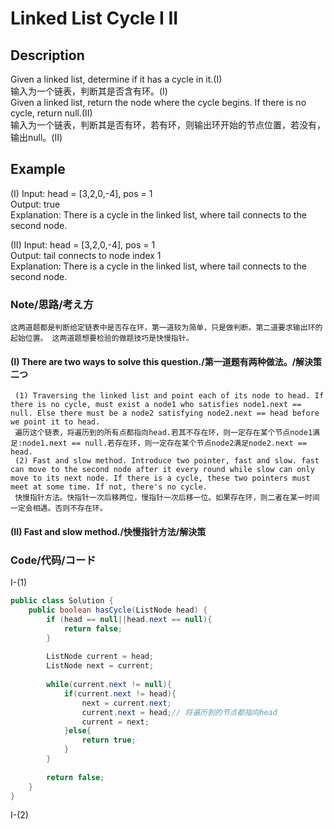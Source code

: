 # Linked List Cycle I II
## Description   
   Given a linked list, determine if it has a cycle in it.(I)  
   输入为一个链表，判断其是否含有环。(I)       
   Given a linked list, return the node where the cycle begins. If there is no cycle, return null.(II)   
   输入为一个链表，判断其是否有环，若有环，则输出环开始的节点位置，若没有，输出null。(II)
## Example   
   (I) Input: head = [3,2,0,-4], pos = 1  
       Output: true     
       Explanation: There is a cycle in the linked list, where tail connects to the second node.

   (II) Input: head = [3,2,0,-4], pos = 1  
        Output: tail connects to node index 1   
        Explanation: There is a cycle in the linked list, where tail connects to the second node.

### Note/思路/考え方   
    这两道题都是判断给定链表中是否存在环，第一道较为简单，只是做判断。第二道要求输出环的起始位置。 这两道题想要检验的做题技巧是快慢指针。
#### (I) There are two ways to solve this question./第一道题有两种做法。/解決策二つ    
     (1) Traversing the linked list and point each of its node to head. If there is no cycle, must exist a node1 who satisfies node1.next == null. Else there must be a node2 satisfying node2.next == head before we point it to head.
     遍历这个链表，将遍历到的所有点都指向head.若其不存在环，则一定存在某个节点node1满足:node1.next == null.若存在环，则一定存在某个节点node2满足node2.next == head.       
     (2) Fast and slow method. Introduce two pointer, fast and slow. fast can move to the second node after it every round while slow can only move to its next node. If there is a cycle, these two pointers must meet at some time. If not, there's no cycle.     
     快慢指针方法。快指针一次后移两位，慢指针一次后移一位。如果存在环，则二者在某一时间一定会相遇。否则不存在环。    
#### (II) Fast and slow method./快慢指针方法/解決策    


### Code/代码/コード    
I-(1)  
```java
public class Solution {
    public boolean hasCycle(ListNode head) {
        if (head == null||head.next == null){
            return false;
        }
        
        ListNode current = head;
        ListNode next = current;
        
        while(current.next != null){
            if(current.next != head){
                next = current.next;
                current.next = head;// 将遍历到的节点都指向head
                current = next;
            }else{
                return true;
            }
        }
        
        return false;
    }
}
```    
I-(2)  

